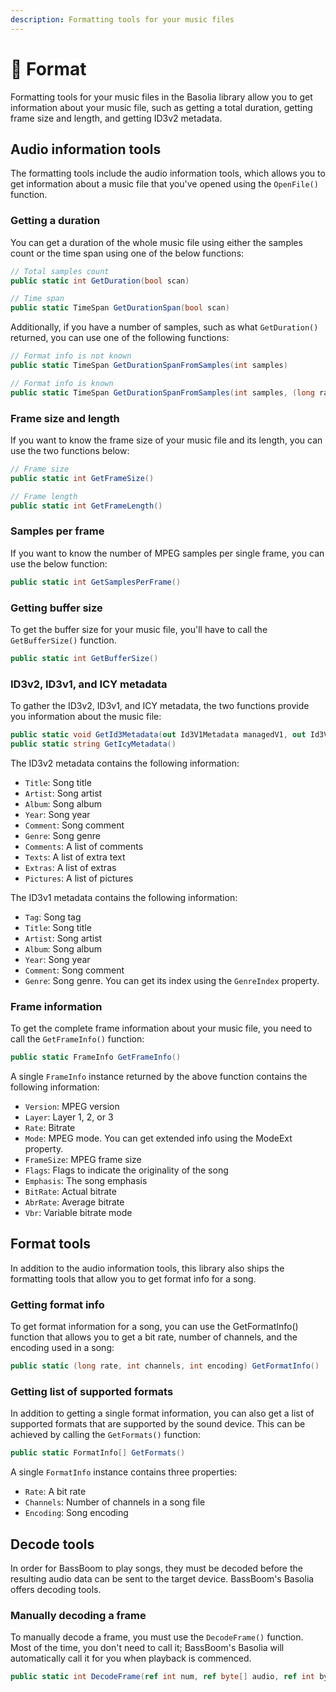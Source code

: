 ```yaml
---
description: Formatting tools for your music files
---
```


# 📼 Format

Formatting tools for your music files in the Basolia library allow you to get information about your music file, such as getting a total duration, getting frame size and length, and getting ID3v2 metadata.

## Audio information tools

The formatting tools include the audio information tools, which allows you to get information about a music file that you've opened using the `OpenFile()` function.

### Getting a duration

You can get a duration of the whole music file using either the samples count or the time span using one of the below functions:

```csharp
// Total samples count
public static int GetDuration(bool scan)

// Time span
public static TimeSpan GetDurationSpan(bool scan)
```

Additionally, if you have a number of samples, such as what `GetDuration()` returned, you can use one of the following functions:

```csharp
// Format info is not known
public static TimeSpan GetDurationSpanFromSamples(int samples)

// Format info is known
public static TimeSpan GetDurationSpanFromSamples(int samples, (long rate, int channels, int encoding) formatInfo)
```

### Frame size and length

If you want to know the frame size of your music file and its length, you can use the two functions below:

```csharp
// Frame size
public static int GetFrameSize()

// Frame length
public static int GetFrameLength()
```

### Samples per frame

If you want to know the number of MPEG samples per single frame, you can use the below function:

```csharp
public static int GetSamplesPerFrame()
```

### Getting buffer size

To get the buffer size for your music file, you'll have to call the `GetBufferSize()` function.

```csharp
public static int GetBufferSize()
```

### ID3v2, ID3v1, and ICY metadata

To gather the ID3v2, ID3v1, and ICY metadata, the two functions provide you information about the music file:

```csharp
public static void GetId3Metadata(out Id3V1Metadata managedV1, out Id3V2Metadata managedV2)
public static string GetIcyMetadata()
```

The ID3v2 metadata contains the following information:

* `Title`: Song title
* `Artist`: Song artist
* `Album`: Song album
* `Year`: Song year
* `Comment`: Song comment
* `Genre`: Song genre
* `Comments`: A list of comments
* `Texts`: A list of extra text
* `Extras`: A list of extras
* `Pictures`: A list of pictures

The ID3v1 metadata contains the following information:

* `Tag`: Song tag
* `Title`: Song title
* `Artist`: Song artist
* `Album`: Song album
* `Year`: Song year
* `Comment`: Song comment
* `Genre`: Song genre. You can get its index using the `GenreIndex` property.

### Frame information

To get the complete frame information about your music file, you need to call the `GetFrameInfo()` function:

```csharp
public static FrameInfo GetFrameInfo()
```

A single `FrameInfo` instance returned by the above function contains the following information:

* `Version`: MPEG version
* `Layer`: Layer 1, 2, or 3
* `Rate`: Bitrate
* `Mode`: MPEG mode. You can get extended info using the ModeExt property.
* `FrameSize`: MPEG frame size
* `Flags`: Flags to indicate the originality of the song
* `Emphasis`: The song emphasis
* `BitRate`: Actual bitrate
* `AbrRate`: Average bitrate
* `Vbr`: Variable bitrate mode

## Format tools

In addition to the audio information tools, this library also ships the formatting tools that allow you to get format info for a song.

### Getting format info

To get format information for a song, you can use the GetFormatInfo() function that allows you to get a bit rate, number of channels, and the encoding used in a song:

```csharp
public static (long rate, int channels, int encoding) GetFormatInfo()
```

### Getting list of supported formats

In addition to getting a single format information, you can also get a list of supported formats that are supported by the sound device. This can be achieved by calling the `GetFormats()` function:

```csharp
public static FormatInfo[] GetFormats()
```

A single `FormatInfo` instance contains three properties:

* `Rate`: A bit rate
* `Channels`: Number of channels in a song file
* `Encoding`: Song encoding

## Decode tools

In order for BassBoom to play songs, they must be decoded before the resulting audio data can be sent to the target device. BassBoom's Basolia offers decoding tools.

### Manually decoding a frame

To manually decode a frame, you must use the `DecodeFrame()` function. Most of the time, you don't need to call it; BassBoom's Basolia will automatically call it for you when playback is commenced.

```csharp
public static int DecodeFrame(ref int num, ref byte[] audio, ref int bytes)
```

